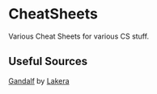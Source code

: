 # CheatSheets

Various Cheat Sheets for various CS stuff.

## Useful Sources
[Gandalf](https://gandalf.lakera.ai/baseline) by [Lakera](https://www.lakera.ai/)

